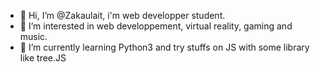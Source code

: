- 👋 Hi, I’m @Zakaulait, i'm web developper student.
- 👀 I’m interested in web developpement, virtual reality, gaming and music.
- 🌱 I’m currently learning Python3 and try stuffs on JS with some library like tree.JS

<!---
Zakaulait/Zakaulait is a ✨ special ✨ repository because its `README.md` (this file) appears on your GitHub profile.
You can click the Preview link to take a look at your changes.
--->
